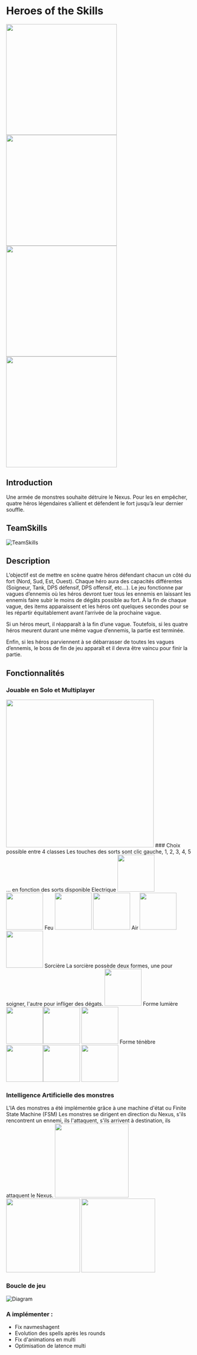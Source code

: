 # Heroes of the Skills

<img src="Screenshots/view.png" width="300"><img src="Screenshots/view2.png" width="300">
<img src="Screenshots/view3.png" width="300"><img src="Screenshots/view4.png" width="300">

## Introduction

Une armée de monstres souhaite détruire le Nexus. Pour les en empêcher, quatre héros légendaires s’allient et défendent le fort jusqu’à leur dernier souffle.

## TeamSkills

![TeamSkills](Doc/Team.png?raw=true "TeamSkills")

## Description

L’objectif est de mettre en scène quatre héros défendant chacun un côté du fort (Nord, Sud, Est, Ouest).
Chaque héro aura des capacités différentes (Soigneur, Tank, DPS défensif, DPS offensif, etc…).
Le jeu fonctionne par vagues d’ennemis où les héros devront tuer tous les ennemis en laissant les ennemis faire subir le moins de dégâts possible au fort. À la fin de chaque vague, des items apparaissent et les héros ont quelques secondes pour se les répartir équitablement avant l’arrivée de la prochaine vague.

Si un héros meurt, il réapparaît à la fin d’une vague. Toutefois, si les quatre héros meurent durant une même vague d’ennemis, la partie est terminée.

Enfin, si les héros parviennent à se débarrasser de toutes les vagues d’ennemis, le boss de fin de jeu apparaît et il devra être vaincu pour finir la partie.

## Fonctionnalités

### Jouable en Solo et Multiplayer
<img src="Screenshots/multi.png" width="400">
### Choix possible entre 4 classes
Les touches des sorts sont clic gauche, 1, 2, 3, 4, 5 ... en fonction des sorts disponible
Electrique
<img src="Screenshots/elecchar.png" width="100"> <img src="Screenshots/elecauto.png" width="100">
Feu
<img src="Screenshots/firechar.png" width="100"> <img src="Screenshots/fireauto.png" width="100">
Air
<img src="Screenshots/windchar.png" width="100"> <img src="Screenshots/windauto.png" width="100">
Sorcière
La sorcière possède deux formes, une pour soigner, l'autre pour infliger des dégats.
<img src="Screenshots/sorcchar.png" width="100">
Forme lumière
<img src="Screenshots/sorclightauto.png" width="100"><img src="Screenshots/sorclightform.png" width="100"> <img src="Screenshots/sorclight2.png" width="100">
Forme ténèbre
<img src="Screenshots/sorcdarkauto.png" width="100"><img src="Screenshots/sorcdarkform.png" width="100"> <img src="Screenshots/sorcdark2.png" width="100">

### Intelligence Artificielle des monstres
L'IA des monstres a été implémentée grâce à une machine d'état ou Finite State Machine (FSM)
Les monstres se dirigent en direction du Nexus, s'ils rencontrent un ennemi, ils l'attaquent, s'ils arrivent à destination, ils attaquent le Nexus.
<img src="Screenshots/survivalbehaviour.png" width="200"><img src="Screenshots/attacknexus.png" width="200"> <img src="Screenshots/chase.png" width="200">

### Boucle de jeu

![Diagram](Doc/GameLoop.png?raw=true "Game loop structure")

### A implémenter :

- Fix navmeshagent
- Evolution des spells après les rounds
- Fix d'animations en multi
- Optimisation de latence multi

